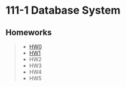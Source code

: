 # 111-1 Database System
## Homeworks
> * [HW0](https://www.youtube.com/watch?v=ULmLuuNsBdo)
> * [HW1](https://github.com/Robbish1106/DB/tree/main/HW1)
> * HW2
> * HW3
> * HW4
> * HW5

